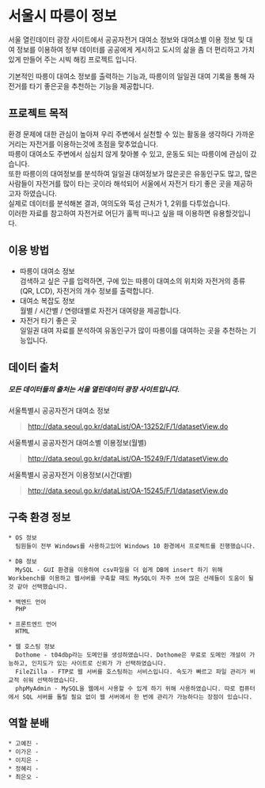 # 서울시 따릉이 정보
  서울 열린데이터 광장 사이트에서 공공자전거 대여소 정보와 대여소별 이용 정보 및 대여 정보를 이용하여 정부 데이터를 공공에게 게시하고 도시의 삶을 좀 더 편리하고 가치있게 만들어 주는 시빅 해킹 프로젝트 입니다.
 
  기본적인 따릉이 대여소 정보를 출력하는 기능과, 따릉이의 일일권 대여 기록을 통해 자전거를 타기 좋은곳을 추천하는 기능을 제공합니다.  

## 프로젝트 목적
환경 문제에 대한 관심이 높아져 우리 주변에서 실천할 수 있는 활동을 생각하다 가까운 거리는 자전거를 이용하는것에 초점을 맞추었습니다.  
따릉이 대여소도 주변에서 심심치 않게 찾아볼 수 있고, 운동도 되는 따릉이에 관심이 갔습니다.  
 또한 따릉이의 대여정보를 분석하여 일일권 대여정보가 많은곳은 유동인구도 많고, 많은 사람들이 자전거를 많이 타는 곳이라 해석되어 서울에서 자전거 타기 좋은 곳을 제공하고자 하였습니다.  
실제로 데이터를 분석해본 결과, 여의도와 뚝섬 근처가 1, 2위를 다투었습니다.   
 이러한 자료를 참고하여 자전거로 어딘가 훌쩍 떠나고 싶을 때 이용하면 유용할것입니다.


## 이용 방법

  * 따릉이 대여소 정보  
       검색하고 싶은 구를 입력하면, 구에 있는 따릉이 대여소의 위치와 자전거의 종류(QR, LCD), 자전거의 개수 정보를 출력합니다.  
  * 대여소 복잡도 정보  
       월별 / 시간별 / 연령대별로 자전거 대여량을 제공합니다.  
  * 자전거 타기 좋은 곳  
       일일권 대여 자료를 분석하여 유동인구가 많이 따릉이를 대여하는 곳을 추천하는 기능입니다.  
      
## 데이터 출처
 ##### 모든 데이터들의 출처는 서울 열린데이터 광장 사이트입니다.
 
 
 서울특별시 공공자전거 대여소 정보
 > http://data.seoul.go.kr/dataList/OA-13252/F/1/datasetView.do  
 
 서울특별시 공공자전거 대여소별 이용정보(월별)
 > http://data.seoul.go.kr/dataList/OA-15249/F/1/datasetView.do  
 
 서울특별시 공공자전거 이용정보(시간대별)
 > http://data.seoul.go.kr/dataList/OA-15245/F/1/datasetView.do  
 
## 구축 환경 정보
    * OS 정보  
      팀원들이 전부 Windows를 사용하고있어 Windows 10 환경에서 프로젝트를 진행했습니다.  
      
    * DB 정보  
      MySQL - GUI 환경을 이용하여 csv파일을 더 쉽게 DB에 insert 하기 위해 Workbench를 이용하고 웹서버를 구축할 때도 MySQL이 자주 쓰여 많은 선례들이 도움이 될 것 같아 선택했습니다.  
      
    * 백엔드 언어  
      PHP
      
    * 프론트엔드 언어  
      HTML
      
    * 웹 호스팅 정보  
      Dothome - t04dbp라는 도메인을 생성하였습니다. Dothome은 무료로 도메인 개설이 가능하고, 인지도가 있는 사이트로 신뢰가 가 선택하였습니다.  
      FileZilla - FTP로 웹 서버를 호스팅하는 서비스입니다. 속도가 빠르고 파일 관리가 비교적 쉬워 선택하였습니다.  
      phpMyAdmin - MySQL을 웹에서 사용할 수 있게 하기 위해 사용하였습니다. 따로 컴퓨터에서 SQL 서버를 돌릴 필요 없이 웹 서버에서 한 번에 관리가 가능하다는 장점이 있습니다.  
      
## 역할 분배
    * 고예진 - 
    * 이가은 -
    * 이지은 - 
    * 정혜리 -
    * 최은오 - 
